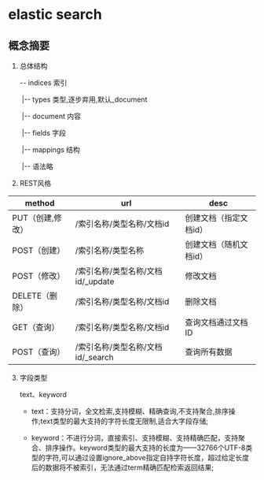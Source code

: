 # elastic search

## 概念摘要

1. 总体结构

   -- indices	索引

   ​	|-- types	类型,逐步弃用,默认_document

   ​		|-- document	内容

   ​			|-- fields	字段

   ​	|-- mappings	结构

   ​		|-- 语法略

2. REST风格

| **method**       | **url**                           | **desc**               |
| ---------------- | --------------------------------- | ---------------------- |
| PUT（创建,修改） | /索引名称/类型名称/文档id         | 创建文档（指定文档id） |
| POST（创建）     | /索引名称/类型名称                | 创建文档（随机文档id） |
| POST（修改）     | /索引名称/类型名称/文档id/_update | 修改文档               |
| DELETE（删除）   | /索引名称/类型名称/文档id         | 删除文档               |
| GET（查询）      | /索引名称/类型名称/文档id         | 查询文档通过文档ID     |
| POST（查询）     | /索引名称/类型名称/文档id/_search | 查询所有数据           |

3. 字段类型

   text、keyword

   - text：支持分词，全文检索,支持模糊、精确查询,不支持聚合,排序操作;text类型的最大支持的字符长度无限制,适合大字段存储;

   - keyword：不进行分词，直接索引、支持模糊、支持精确匹配，支持聚合、排序操作。keyword类型的最大支持的长度为——32766个UTF-8类型的字符,可以通过设置ignore_above指定自持字符长度，超过给定长度后的数据将不被索引，无法通过term精确匹配检索返回结果;



